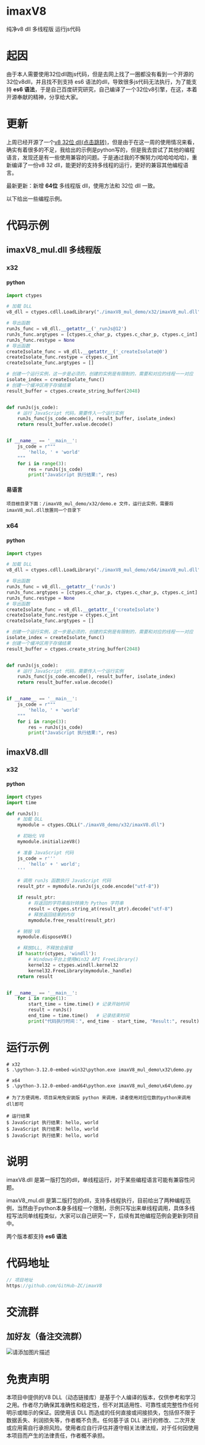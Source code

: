 # imaxV8
纯净v8 dll 多线程版 运行js代码

# 起因
由于本人需要使用32位dll跑js代码，但是去网上找了一圈都没有看到一个开源的32位v8dll，并且找不到支持 es6 语法的dll，导致很多js代码无法执行，为了能支持 **es6 语法**，于是自己百度研究研究，自己编译了一个32位v8引擎，在这，本着开源奉献的精神，分享给大家。

# 更新
上周已经开源了一个[v8 32位 dll(点击跳转)](https://mp.weixin.qq.com/s/DyM91_XIL2rT0xdgtagg2Q)，但是由于在这一周的使用情况来看，确实有着很多的不足，我给出的示例是python写的，但是我去尝试了其他的编程语言，发现还是有一些使用兼容的问题。于是通过我的不懈努力(哈哈哈哈哈)，重新编译了一份v8 32 dll，能更好的支持多线程的运行，更好的兼容其他编程语言。

最新更新：新增 **64位** 多线程版 dll，使用方法和 32位 dll 一致。

以下给出一些编程示例。

# 代码示例
## imaxV8_mul.dll 多线程版

### x32

#### python

```python
import ctypes

# 加载 DLL
v8_dll = ctypes.cdll.LoadLibrary("./imaxV8_mul_demo/x32/imaxV8_mul.dll")

# 导出函数
runJs_func = v8_dll.__getattr__('_runJs@12')
runJs_func.argtypes = [ctypes.c_char_p, ctypes.c_char_p, ctypes.c_int]
runJs_func.restype = None
# 导出函数
createIsolate_func = v8_dll.__getattr__('_createIsolate@0')
createIsolate_func.restype = ctypes.c_int
createIsolate_func.argtypes = []

# 创建一个运行实例，这一步是必须的，创建的实例是有限制的，需要和对应的线程一一对应
isolate_index = createIsolate_func()
# 创建一个缓冲区用于存储结果
result_buffer = ctypes.create_string_buffer(2048)


def runJs(js_code):
    # 运行 JavaScript 代码，需要传入一个运行实例
    runJs_func(js_code.encode(), result_buffer, isolate_index)
    return result_buffer.value.decode()


if __name__ == '__main__':
    js_code = r"""
        'hello, ' + 'world'
    """
    for i in range(3):
        res = runJs(js_code)
        print("JavaScript 执行结果:", res)
```

#### 易语言

```
项目根目录下面：/imaxV8_mul_demo/x32/demo.e 文件，运行此实例，需要将imaxV8_mul.dll放置同一个目录下
```
### x64

#### python

```python
import ctypes

# 加载 DLL
v8_dll = ctypes.cdll.LoadLibrary("./imaxV8_mul_demo/x64/imaxV8_mul.dll")

# 导出函数
runJs_func = v8_dll.__getattr__('runJs')
runJs_func.argtypes = [ctypes.c_char_p, ctypes.c_char_p, ctypes.c_int]
runJs_func.restype = None
# 导出函数
createIsolate_func = v8_dll.__getattr__('createIsolate')
createIsolate_func.restype = ctypes.c_int
createIsolate_func.argtypes = []

# 创建一个运行实例，这一步是必须的，创建的实例是有限制的，需要和对应的线程一一对应
isolate_index = createIsolate_func()
# 创建一个缓冲区用于存储结果
result_buffer = ctypes.create_string_buffer(2048)


def runJs(js_code):
    # 运行 JavaScript 代码，需要传入一个运行实例
    runJs_func(js_code.encode(), result_buffer, isolate_index)
    return result_buffer.value.decode()


if __name__ == '__main__':
    js_code = r"""
        'hello, ' + 'world'
    """
    for i in range(3):
        res = runJs(js_code)
        print("JavaScript 执行结果:", res)
```



## imaxV8.dll

### x32

#### python

```python
import ctypes
import time

def runJs():
    # 加载 DLL
    mymodule = ctypes.CDLL("./imaxV8_demo/x32/imaxV8.dll")

    # 初始化 V8
    mymodule.initializeV8()

    # 准备 JavaScript 代码
    js_code = r'''
        'hello' + ' world';
    '''

    # 调用 runJs 函数执行 JavaScript 代码
    result_ptr = mymodule.runJs(js_code.encode("utf-8"))

    if result_ptr:
        # 将返回的字符串指针转换为 Python 字符串
        result = ctypes.string_at(result_ptr).decode("utf-8")
        # 释放返回结果的内存
        mymodule.free_result(result_ptr)

    # 销毁 V8
    mymodule.disposeV8()

    # 释放DLL, 不释放会报错
    if hasattr(ctypes, 'windll'):
        # Windows平台上使用Win32 API FreeLibrary()
        kernel32 = ctypes.windll.kernel32
        kernel32.FreeLibrary(mymodule._handle)
    return result


if __name__ == '__main__':
    for i in range(1):
        start_time = time.time() # 记录开始时间
        result = runJs()
        end_time = time.time()   # 记录结束时间
        print("代码执行时间：", end_time - start_time, "Result:", result)

```

# 运行示例
```shell
# x32
$ .\python-3.12.0-embed-win32\python.exe imaxV8_mul_demo\x32\demo.py

# x64
$ .\python-3.12.0-embed-amd64\python.exe imaxV8_mul_demo\x64\demo.py

# 为了方便调用，项目采用免安装版 python 来调用，读者使用对应位数的python来调用dll即可

# 运行结果
$ JavaScript 执行结果: hello, world
$ JavaScript 执行结果: hello, world
$ JavaScript 执行结果: hello, world
```

# 说明
imaxV8.dll 是第一版打包的dll，单线程运行，对于某些编程语言可能有兼容性问题。

imaxV8_mul.dll 是第二版打包的dll，支持多线程执行，目前给出了两种编程范例，当然由于python本身多线程一个限制，示例只写出来单线程调用，具体多线程写法同单线程类似，大家可以自己研究一下，后续有其他编程范例会更新到项目中。

两个版本都支持 **es6 语法**

# 代码地址
```javascript
// 项目地址
https://github.com/GitHub-ZC/imaxV8
```

# 交流群
## 加好友（备注交流群）

![请添加图片描述](./vx.jpg)


# 免责声明
本项目中提供的V8 DLL（动态链接库）是基于个人编译的版本，仅供参考和学习之用。作者尽力确保其准确性和稳定性，但不对其适用性、可靠性或完整性作任何明示或暗示的保证。因使用该 DLL 而造成的任何直接或间接损失，包括但不限于数据丢失、利润损失等，作者概不负责。任何基于该 DLL 进行的修改、二次开发或应用需自行承担风险。使用者应自行评估并遵守相关法律法规，对于任何因使用本项目而产生的法律责任，作者概不承担。

